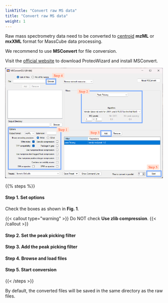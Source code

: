```yaml
---
linkTitle: "Convert raw MS data"
title: "Convert raw MS data"
weight: 1
---
```


Raw mass spectrometry data need to be converted to <u>centroid</u> **mzML** or **mxXML** format for MassCube data processing.

We recommend to use **MSConvert** for file conversion.

Visit the [official website](https://proteowizard.sourceforge.io/download.html) to download ProteoWizard and install MSConvert.

![](MSConvert.png "Fig. 1. MSConvert GUI")

{{% steps %}}

#### Step 1. Set options

Check the boxes as shown in **Fig. 1**.

{{< callout type="warning" >}}
Do NOT check **Use zlib compression**.
{{< /callout >}}

#### Step 2. Set the peak picking filter

#### Step 3. Add the peak picking filter

#### Step 4. Browse and load files

#### Step 5. Start conversion

{{< /steps >}}

By default, the converted files will be saved in the same directory as the raw files.
